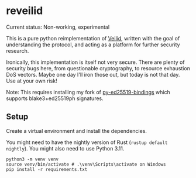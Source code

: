# reveilid

Current status: Non-working, experimental

This is a pure python reimplementation of [Veilid](https://veilid.com/), written with the goal of understanding the protocol, and acting as a platform for further security research.

Ironically, this implementation is itself not very secure. There are plenty of security bugs here, from questionable cryptography, to resource exhaustion DoS vectors. Maybe one day I'll iron those out, but today is not that day. Use at your own risk!

Note: This requires installing my fork of [py-ed25519-bindings](https://github.com/DavidBuchanan314/py-ed25519-bindings) which supports blake3+ed25519ph signatures.

## Setup

Create a virtual environment and install the dependencies.

You might need to have the nightly version of Rust (`rustup default nightly`). You might also need to use Python 3.11.

```shell
python3 -m venv venv
source venv/bin/activate # .\venv\Scripts\activate on Windows
pip install -r requirements.txt
```
